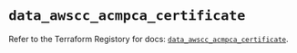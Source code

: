 # `data_awscc_acmpca_certificate`

Refer to the Terraform Registory for docs: [`data_awscc_acmpca_certificate`](https://registry.terraform.io/providers/hashicorp/awscc/0.70.0/docs/data-sources/acmpca_certificate).
